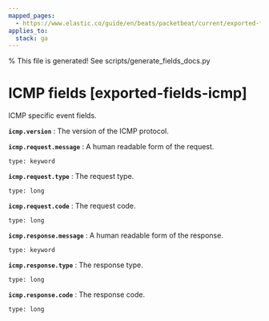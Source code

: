 ```yaml
---
mapped_pages:
  - https://www.elastic.co/guide/en/beats/packetbeat/current/exported-fields-icmp.html
applies_to:
  stack: ga
---
```


% This file is generated! See scripts/generate_fields_docs.py

# ICMP fields [exported-fields-icmp]

ICMP specific event fields.

**`icmp.version`**
:   The version of the ICMP protocol.


**`icmp.request.message`**
:   A human readable form of the request.

    type: keyword


**`icmp.request.type`**
:   The request type.

    type: long


**`icmp.request.code`**
:   The request code.

    type: long


**`icmp.response.message`**
:   A human readable form of the response.

    type: keyword


**`icmp.response.type`**
:   The response type.

    type: long


**`icmp.response.code`**
:   The response code.

    type: long


